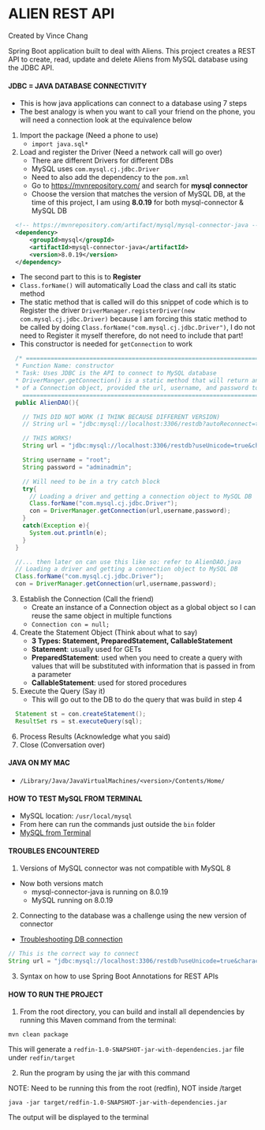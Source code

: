 # ALIEN REST API

Created by Vince Chang </br>

Spring Boot application built to deal with Aliens. This project creates a REST
API to create, read, update and delete Aliens from MySQL database using the
JDBC API.

#### JDBC = JAVA DATABASE CONNECTIVITY

- This is how java applications can connect to a database using 7 steps
- The best analogy is when you want to call your friend on the phone, you will
  need a connection look at the equivalence below

1. Import the package (Need a phone to use)
   - `import java.sql*`
2. Load and register the Driver (Need a network call will go over)
   - There are different Drivers for different DBs
   - MySQL uses `com.mysql.cj.jdbc.Driver`
   - Need to also add the dependency to the `pom.xml`
   - Go to https://mvnrepository.com/ and search for **mysql connector**
   - Choose the version that matches the version of MySQL DB, at the time
     of this project, I am using **8.0.19** for both mysql-connector & MySQL DB

```xml
  <!-- https://mvnrepository.com/artifact/mysql/mysql-connector-java -->
  <dependency>
      <groupId>mysql</groupId>
      <artifactId>mysql-connector-java</artifactId>
      <version>8.0.19</version>
  </dependency>
```

- The second part to this is to **Register**
- `Class.forName()` will automatically Load the class and call its static method
- The static method that is called will do this snippet of code which is to
  Register the driver `DriverManager.registerDriver(new com.mysql.cj.jdbc.Driver)`
  because I am forcing this static method to be called by doing
  `Class.forName("com.mysql.cj.jdbc.Driver")`, I do not need to Register it
  myself therefore, do not need to include that part!
- This constructor is needed for `getConnection` to work

```java
  /* =========================================================================
  * Function Name: constructor
  * Task: Uses JDBC is the API to connect to MySQL database
  * DriverManger.getConnection() is a static method that will return an instance
  * of a Connection object, provided the url, username, and password to the DB
    ========================================================================= */
  public AlienDAO(){

    // THIS DID NOT WORK (I THINK BECAUSE DIFFERENT VERSION)
    // String url = "jdbc:mysql://localhost:3306/restdb?autoReconnect=true&useSSL=false";

    // THIS WORKS!
    String url = "jdbc:mysql://localhost:3306/restdb?useUnicode=true&characterEncoding=UTF-8&zeroDateTimeBehavior=CONVERT_TO_NULL&serverTimezone=GMT";

    String username = "root";
    String password = "adminadmin";

    // Will need to be in a try catch block
    try{
      // Loading a driver and getting a connection object to MySQL DB
      Class.forName("com.mysql.cj.jdbc.Driver");
      con = DriverManager.getConnection(url,username,password);
    }
    catch(Exception e){
      System.out.println(e);
    }
  }

  //... then later on can use this like so: refer to AlienDAO.java
  // Loading a driver and getting a connection object to MySQL DB
  Class.forName("com.mysql.cj.jdbc.Driver");
  con = DriverManager.getConnection(url,username,password);
```

3. Establish the Connection (Call the friend)
   - Create an instance of a Connection object as a global object so I can
     reuse the same object in multiple functions
   - `Connection con = null;`
4. Create the Statement Object (Think about what to say)
   - **3 Types: Statement, PreparedStatement, CallableStatement**
   - **Statement**: usually used for GETs
   - **PreparedStatement**: used when you need to create a query with values that
     will be substituted with information that is passed in from a parameter
   - **CallableStatement**: used for stored procedures
5. Execute the Query (Say it)
   - This will go out to the DB to do the query that was build in step 4

```java
  Statement st = con.createStatement();
  ResultSet rs = st.executeQuery(sql);
```

6. Process Results (Acknowledge what you said)
7. Close (Conversation over)

#### JAVA ON MY MAC

- `/Library/Java/JavaVirtualMachines/<version>/Contents/Home/`

#### HOW TO TEST MySQL FROM TERMINAL

- MySQL location: `/usr/local/mysql`
- From here can run the commands just outside the `bin` folder
- [MySQL from Terminal](https://dev.mysql.com/doc/refman/8.0/en/testing-server.html)

#### TROUBLES ENCOUNTERED

1. Versions of MySQL connector was not compatible with MySQL 8

- Now both versions match
  - mysql-connector-java is running on 8.0.19
  - MySQL running on 8.0.19

2.  Connecting to the database was a challenge using the new version of connector

- [Troubleshooting DB connection](https://stackoverflow.com/questions/50382824/mysqlnontransientconnectionexception-could-not-create-connection-to-database-ser)

```java
// This is the correct way to connect
String url = "jdbc:mysql://localhost:3306/restdb?useUnicode=true&characterEncoding=UTF-8&zeroDateTimeBehavior=CONVERT_TO_NULL&serverTimezone=GMT";
```

3. Syntax on how to use Spring Boot Annotations for REST APIs

#### HOW TO RUN THE PROJECT

1. From the root directory, you can build and install all dependencies by
   running this Maven command from the terminal:

`mvn clean package`

This will generate a `redfin-1.0-SNAPSHOT-jar-with-dependencies.jar`
file under `redfin/target`

2. Run the program by using the jar with this command

NOTE: Need to be running this from the root (redfin), NOT inside /target

`java -jar target/redfin-1.0-SNAPSHOT-jar-with-dependencies.jar`

The output will be displayed to the terminal
